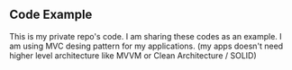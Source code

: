 ## Code Example
This is my private repo's code. I am sharing these codes as an example. I am using MVC desing pattern for my applications.
(my apps doesn't need higher level architecture like MVVM or Clean Architecture / SOLID) 

